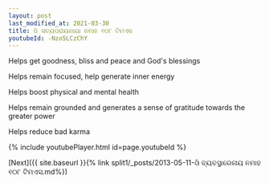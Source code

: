 ```yaml
---
layout: post
last_modified_at: 2021-03-30
title: ଓଁ ସତ୍ୟପରାୟଣାୟା ନମାହ ୧୦୮ ଟିମଏସ
youtubeId: -Nzo5LCzChY
---
```

 
 
Helps get goodness, bliss and peace and God's blessings
 
Helps remain focused, help generate inner energy 
 
Helps boost physical and mental health 
 
Helps remain grounded and generates a sense of gratitude towards the greater power 
 
Helps reduce bad karma
 
 
 
 


{% include youtubePlayer.html id=page.youtubeId %}
 
[Next]({{ site.baseurl }}{% link  split1/_posts/2013-05-11-ଓଁ ବ୍ୟବସ୍ଥାରେନାୟ ନମାହ ୧୦୮ ଟିମଏସ.md%})
 
